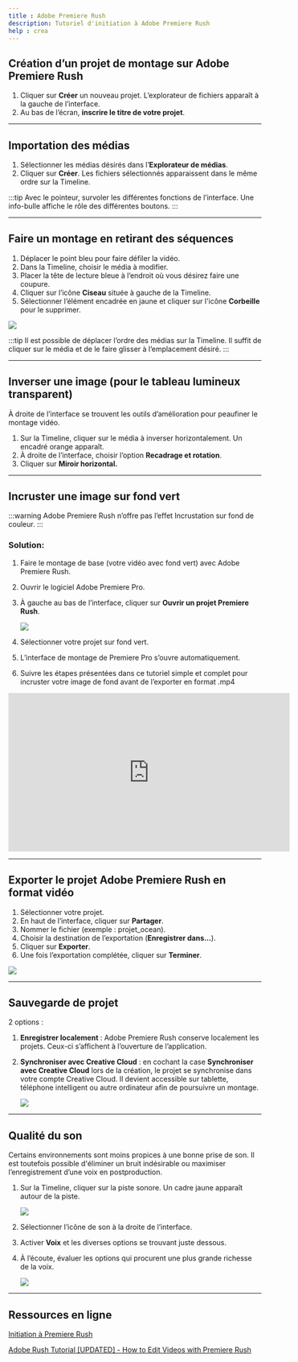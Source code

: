 ```yaml
---
title : Adobe Premiere Rush
description: Tutoriel d'initiation à Adobe Premiere Rush
help : crea
---
```


## Création d’un projet de montage sur Adobe Premiere Rush

1. Cliquer sur **Créer** un nouveau projet. L’explorateur de fichiers apparaît à la gauche de l’interface.
2. Au bas de l’écran, **inscrire le titre de votre projet**.

---

## Importation des médias

1. Sélectionner les médias désirés dans l’**Explorateur de médias**.
2. Cliquer sur **Créer**. Les fichiers sélectionnés apparaissent dans le même ordre sur la Timeline.

:::tip
 Avec le pointeur, survoler les différentes fonctions de l’interface. Une info-bulle affiche le rôle des différentes boutons.
:::

---

## Faire un montage en retirant des séquences

1. Déplacer le point bleu pour faire défiler la vidéo.
2. Dans la Timeline, choisir le média à modifier.
3. Placer la tête de lecture bleue à l’endroit où vous désirez faire une coupure.
4. Cliquer sur l’icône **Ciseau** située à gauche de la Timeline.
5. Sélectionner l’élément encadrée en jaune et cliquer sur l'icône **Corbeille** pour le supprimer.

![](/img/docs/rush1.webp)

:::tip
Il est possible de déplacer l’ordre des médias sur la Timeline. Il suffit de cliquer sur le média et de le faire glisser à l’emplacement désiré.
:::

---

## Inverser une image (pour le tableau lumineux transparent)

À droite de l’interface se trouvent les outils d’amélioration pour peaufiner le montage vidéo.

1. Sur la Timeline, cliquer sur le média à inverser horizontalement. Un encadré orange apparaît.
2. À droite de l’interface, choisir l’option **Recadrage et rotation**.
3. Cliquer sur **Miroir horizontal.**

---

## Incruster une image sur fond vert

:::warning
Adobe Premiere Rush n’offre pas l’effet Incrustation sur fond de couleur.
:::

### Solution:

1. Faire le montage de base (votre vidéo avec fond vert) avec Adobe Premiere Rush. 
2. Ouvrir le logiciel Adobe Premiere Pro. 
3. À gauche au bas de l’interface, cliquer sur **Ouvrir un projet Premiere Rush**.
    
    ![](/img/docs/rush2.webp)
    
4. Sélectionner votre projet sur fond vert. 
5. L’interface de montage de Premiere Pro s’ouvre automatiquement. 
6. Suivre les étapes présentées dans ce tutoriel simple et complet pour incruster votre image de fond avant de l’exporter en format .mp4 

<iframe width="560" height="315" src="https://www.youtube-nocookie.com/embed/0up1s8zOH5Q?si=yiUvPy6Jq4ASb9bm" title="YouTube video player" frameborder="0" allow="accelerometer; autoplay; clipboard-write; encrypted-media; gyroscope; picture-in-picture; web-share" referrerpolicy="strict-origin-when-cross-origin" allowfullscreen></iframe>

---

## Exporter le projet Adobe Premiere Rush en format vidéo

1. Sélectionner votre projet.
2. En haut de l’interface, cliquer sur **Partager**.
3. Nommer le fichier (exemple : projet_ocean).
4. Choisir la destination de l’exportation (**Enregistrer dans…**).
5. Cliquer sur **Exporter**.
6. Une fois l’exportation complétée, cliquer sur **Terminer**.

![](/img/docs/rush3.webp)

---

## Sauvegarde de projet

2 options : 

1. **Enregistrer localement** : Adobe Premiere Rush conserve localement les projets. Ceux-ci s’affichent à l’ouverture de l’application.
2. **Synchroniser avec Creative Cloud** : en cochant la case **Synchroniser avec Creative Cloud** lors de la création, le projet se synchronise dans votre compte Creative Cloud. Il devient accessible sur tablette, téléphone intelligent ou autre ordinateur afin de poursuivre un montage.
    
    ![](/img/docs/rush4.webp)
    
---

## Qualité du son

Certains environnements sont moins propices à une bonne prise de son. Il est toutefois possible d'éliminer un bruit indésirable ou maximiser l’enregistrement d’une voix en postproduction.

1. Sur la Timeline, cliquer sur la piste sonore. Un cadre jaune apparaît autour de la piste.
    
    ![](/img/docs/rush5.webp)
    
2. Sélectionner l’icône de son à la droite de l’interface.
3. Activer **Voix** et les diverses options se trouvant juste dessous. 
4. À l’écoute, évaluer les options qui procurent une plus grande richesse de la voix.  
    
    ![](/img/docs/rush6.webp)

---

## Ressources en ligne

[Initiation à Premiere Rush](https://helpx.adobe.com/ca_fr/premiere-rush/tutorials.html)

[Adobe Rush Tutorial [UPDATED] - How to Edit Videos with Premiere Rush](https://www.youtube.com/watch?v=YsGQ_Bwi6Zg&t=730s)

